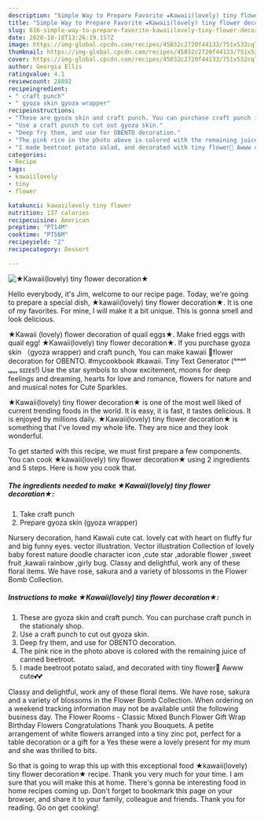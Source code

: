 ```yaml
---
description: "Simple Way to Prepare Favorite ★Kawaii(lovely) tiny flower decoration★"
title: "Simple Way to Prepare Favorite ★Kawaii(lovely) tiny flower decoration★"
slug: 616-simple-way-to-prepare-favorite-kawaiilovely-tiny-flower-decoration
date: 2020-10-18T13:26:19.157Z
image: https://img-global.cpcdn.com/recipes/45032c2720f44133/751x532cq70/★kawaiilovely-tiny-flower-decoration★-recipe-main-photo.jpg
thumbnail: https://img-global.cpcdn.com/recipes/45032c2720f44133/751x532cq70/★kawaiilovely-tiny-flower-decoration★-recipe-main-photo.jpg
cover: https://img-global.cpcdn.com/recipes/45032c2720f44133/751x532cq70/★kawaiilovely-tiny-flower-decoration★-recipe-main-photo.jpg
author: Georgia Ellis
ratingvalue: 4.1
reviewcount: 28892
recipeingredient:
- " craft punch"
- " gyoza skin gyoza wrapper"
recipeinstructions:
- "These are gyoza skin and craft punch. You can purchase craft punch in the stationaly shop."
- "Use a craft punch to cut out gyoza skin."
- "Deep fry them, and use for OBENTO decoration."
- "The pink rice in the photo above is colored with the remaining juice of canned beetroot."
- "I made beetroot potato salad, and decorated with tiny flower🌼 Awww cute💕💕"
categories:
- Recipe
tags:
- kawaiilovely
- tiny
- flower

katakunci: kawaiilovely tiny flower 
nutrition: 137 calories
recipecuisine: American
preptime: "PT14M"
cooktime: "PT56M"
recipeyield: "2"
recipecategory: Dessert

---
```



![★Kawaii(lovely) tiny flower decoration★](https://img-global.cpcdn.com/recipes/45032c2720f44133/751x532cq70/★kawaiilovely-tiny-flower-decoration★-recipe-main-photo.jpg)

Hello everybody, it's Jim, welcome to our recipe page. Today, we're going to prepare a special dish, ★kawaii(lovely) tiny flower decoration★. It is one of my favorites. For mine, I will make it a bit unique. This is gonna smell and look delicious.

★Kawaii (lovely) flower decoration of quail eggs★. Make fried eggs with quail egg! ★Kawaii(lovely) tiny flower decoration★. If you purchase gyoza skin （gyoza wrapper) and craft punch, You can make kawaii 💝flower decoration for OBENTO. #mycookbook #kawaii. Tiny Text Generator (ˢᵐᵃˡˡ ₜₑₓₜ sɪᴢᴇs!) Use the star symbols to show excitement, moons for deep feelings and dreaming, hearts for love and romance, flowers for nature and and musical notes for Cute Sparkles.

★Kawaii(lovely) tiny flower decoration★ is one of the most well liked of current trending foods in the world. It is easy, it is fast, it tastes delicious. It is enjoyed by millions daily. ★Kawaii(lovely) tiny flower decoration★ is something that I've loved my whole life. They are nice and they look wonderful.


To get started with this recipe, we must first prepare a few components. You can cook ★kawaii(lovely) tiny flower decoration★ using 2 ingredients and 5 steps. Here is how you cook that.

<!--inarticleads1-->

##### The ingredients needed to make ★Kawaii(lovely) tiny flower decoration★:

1. Take  craft punch
1. Prepare  gyoza skin (gyoza wrapper)


Nursery decoration, hand Kawaii cute cat. lovely cat with heart on fluffy fur and big funny eyes. vector illustration. Vector illustration Collection of lovely baby forest nature doodle character icon ,cute star ,adorable flower ,sweet fruit ,kawaii rainbow ,girly bug. Classy and delightful, work any of these floral items. We have rose, sakura and a variety of blossoms in the Flower Bomb Collection. 

<!--inarticleads2-->

##### Instructions to make ★Kawaii(lovely) tiny flower decoration★:

1. These are gyoza skin and craft punch. You can purchase craft punch in the stationaly shop.
1. Use a craft punch to cut out gyoza skin.
1. Deep fry them, and use for OBENTO decoration.
1. The pink rice in the photo above is colored with the remaining juice of canned beetroot.
1. I made beetroot potato salad, and decorated with tiny flower🌼 Awww cute💕💕


Classy and delightful, work any of these floral items. We have rose, sakura and a variety of blossoms in the Flower Bomb Collection. When ordering on a weekend tracking information may not be available until the following business day. The Flower Rooms - Classic Mixed Bunch Flower Gift Wrap Birthday Flowers Congratulations Thank you Bouquets. A petite arrangement of white flowers arranged into a tiny zinc pot, perfect for a table decoration or a gift for a Yes these were a lovely present for my mum and she was thrilled to bits. 

So that is going to wrap this up with this exceptional food ★kawaii(lovely) tiny flower decoration★ recipe. Thank you very much for your time. I am sure that you will make this at home. There's gonna be interesting food in home recipes coming up. Don't forget to bookmark this page on your browser, and share it to your family, colleague and friends. Thank you for reading. Go on get cooking!
